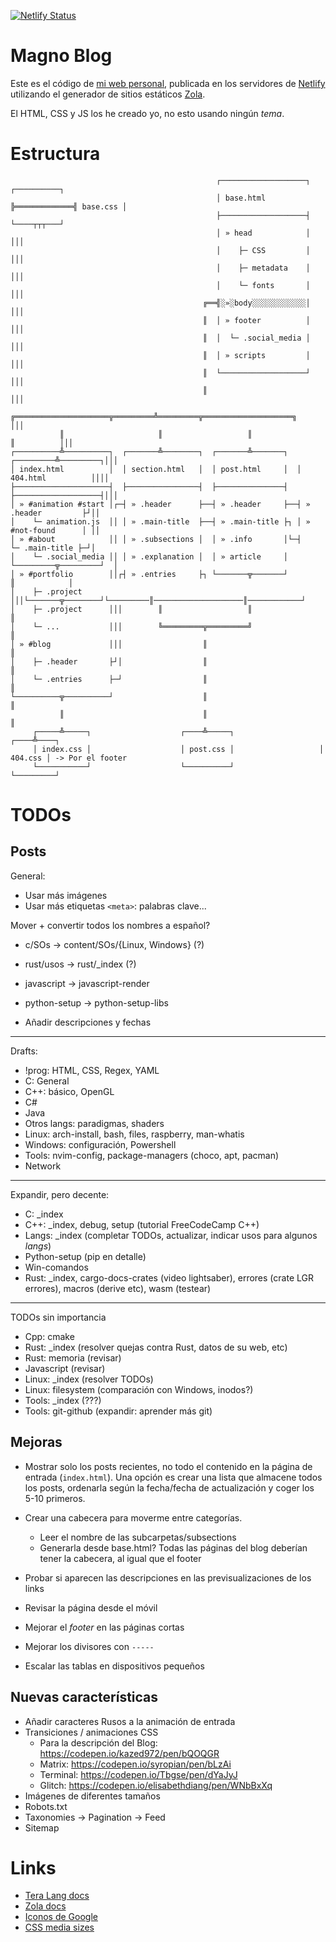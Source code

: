 [![Netlify Status](https://api.netlify.com/api/v1/badges/f5780fca-8fa1-4eb6-a8ff-1d8ca6821311/deploy-status)](https://app.netlify.com/sites/magnoblog/deploys)

# Magno Blog

Este es el código de [mi web personal](https://magnoblog.netlify.com), publicada 
en los servidores de [Netlify](https://netlify.com) utilizando el generador de
sitios estáticos [Zola](https://www.getzola.org).

El HTML, CSS y JS los he creado yo, no esto usando ningún _tema_.

# Estructura

```
                                              ┌───────────────────┐             ┌──────────┐
                                              │ base.html         ╠═════════════╣ base.css │
                                              ├───────────────────┤             └────┬┬┬───┘
                                              │ » head            │                  │││
                                              │    ├─ CSS         │                  │││
                                              │    ├─ metadata    │                  │││
                                              │    └─ fonts       │                  │││
                                           ╔══╣░»░body░░░░░░░░░░░░│                  │││
                                           ║  │ » footer          │                  │││
                                           ║  │  └─ .social_media │                  │││
                                           ║  │ » scripts         │                  │││
                                           ║  └───────────────────┘                  │││
                                           ║                                         │││
           ╔═════════════════════╦═════════╩═════════╦════════════════════╗          │││
           ║                     ║                   ║                    ║          │││
┌──────────╩──────────┐  ┌───────╩────────┐  ┌───────╩───────┐  ┌─────────╩─────────┐│││
│ index.html          │  │ section.html   │  │ post.html     │  │ 404.html          ││││
├─────────────────────┤  ├────────────────┤  ├───────────────┤  ├───────────────────┤│││
│ » #animation #start │┌─┤ » .header      ├──┤ » .header     ├──┤ » .header         ├┘││
│    └─ animation.js  ││ │ » .main-title  ├──┤ » .main-title ├┐ │ » #not-found      │ ││
│ » #about            ││ │ » .subsections │  │ » .info       │└─┤    └─ .main-title ├─┘│
│    └─ .social_media ││ │ » .explanation │  │ » article     │  └─────────╦─────────┘  │
│ » #portfolio        ││┌┤ » .entries     ├┐ └───────╦───────┘            ║            │
│    ├─ .project      │││└───────╦────────┘└─────────║────────────────────║────────────┘
│    ├─ .project      │││        ║                   ║                    ║           
│    └─ ...           │││        ╚═════════╦═════════╝                    ║           
│ » #blog             │││                  ║                              ║           
│    ├─ .header       ├┘│                  ║                              ║           
│    └─ .entries      ├─┘                  ║                              ║           
└──────────╦──────────┘                    ║                              ║         
           ║                               ║                              ║
     ┌─────╩─────┐                    ┌────╩─────┐                   ┌────╩────┐
     │ index.css │                    │ post.css │                   │ 404.css │ -> Por el footer
     └───────────┘                    └──────────┘                   └─────────┘
```

# TODOs

## Posts

General:

- Usar más imágenes
- Usar más etiquetas `<meta>`: palabras clave...

Mover + convertir todos los nombres a español?
- c/SOs -> content/SOs/{Linux, Windows} (?)
- rust/usos -> rust/\_index (?)
- javascript -> javascript-render
- python-setup -> python-setup-libs

- Añadir descripciones y fechas

-----------------------------------------------------------

Drafts: 

- !prog: HTML, CSS, Regex, YAML
- C: General
- C++: básico, OpenGL
- C#
- Java
- Otros langs: paradigmas, shaders
- Linux: arch-install, bash, files, raspberry, man-whatis
- Windows: configuración, Powershell
- Tools: nvim-config, package-managers (choco, apt, pacman)
- Network

-----------------------------------------------------------

Expandir, pero decente:

- C: \_index
- C++: \_index, debug, setup (tutorial FreeCodeCamp C++)
- Langs: \_index (completar TODOs, actualizar, indicar usos para algunos _langs_)
- Python-setup (pip en detalle)
- Win-comandos
- Rust: 
  \_index,
  cargo-docs-crates (video lightsaber),
  errores (crate LGR errores),
  macros (derive etc),
  wasm (testear)

-----------------------------------------------------------

TODOs sin importancia

- Cpp: cmake
- Rust: \_index (resolver quejas contra Rust, datos de su web, etc)
- Rust: memoria (revisar)
- Javascript (revisar)
- Linux: \_index (resolver TODOs)
- Linux: filesystem (comparación con Windows, inodos?)
- Tools: \_index (???)
- Tools: git-github (expandir: aprender más git)

## Mejoras

- Mostrar solo los posts recientes, no todo el contenido en la página de entrada
  (`index.html`). Una opción es crear una lista que almacene todos los posts,
  ordenarla según la fecha/fecha de actualización y coger los 5-10 primeros.

- Crear una cabecera para moverme entre categorías.
  - Leer el nombre de las subcarpetas/subsections
  - Generarla desde base.html? Todas las páginas del blog deberían tener la
    cabecera, al igual que el footer

- Probar si aparecen las descripciones en las previsualizaciones de los links
- Revisar la página desde el móvil
- Mejorar el _footer_ en las páginas cortas
- Mejorar los divisores con `-----` 
- Escalar las tablas en dispositivos pequeños

## Nuevas características

- Añadir caracteres Rusos a la animación de entrada
- Transiciones / animaciones CSS
  - Para la descripción del Blog: <https://codepen.io/kazed972/pen/bQOQGR>
  - Matrix: <https://codepen.io/syropian/pen/bLzAi>
  - Terminal: <https://codepen.io/Tbgse/pen/dYaJyJ>
  - Glitch: <https://codepen.io/elisabethdiang/pen/WNbBxXq>
- Imágenes de diferentes tamaños
- Robots.txt
- Taxonomies -> Pagination -> Feed
- Sitemap

# Links

- [Tera Lang docs](https://tera.netlify.app/docs/)
- [Zola docs](https://www.getzola.org/documentation/getting-started/overview/)
- [Iconos de Google](https://fonts.google.com/icons)
- [CSS media sizes](https://stackoverflow.com/questions/25211090/how-to-auto-adjust-the-div-size-for-all-mobile-tablet-display-formats)
